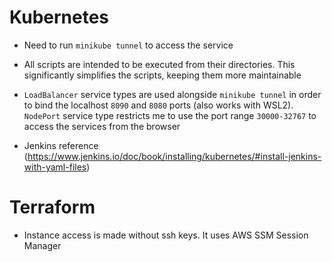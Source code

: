 # Kubernetes

- Need to run `minikube tunnel` to access the service

- All scripts are intended to be executed from their directories.
This significantly simplifies the scripts, keeping them more maintainable

- `LoadBalancer` service types are used alongside `minikube tunnel` in order to
bind the localhost `8090` and `8080` ports (also works with WSL2). `NodePort` service
type restricts me to use the port range `30000-32767` to access the services from the
browser

- Jenkins reference (https://www.jenkins.io/doc/book/installing/kubernetes/#install-jenkins-with-yaml-files)

# Terraform

- Instance access is made without ssh keys. It uses AWS SSM Session Manager
